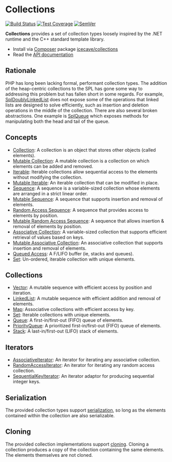 # Collections

[![Build Status]](https://travis-ci.org/IcecaveStudios/collections)
[![Test Coverage]](https://coveralls.io/r/IcecaveStudios/collections?branch=develop)
[![SemVer]](http://semver.org)

**Collections** provides a set of collection types loosely inspired by the .NET runtime and the C++ standard template
library.

* Install via [Composer](http://getcomposer.org) package [icecave/collections](https://packagist.org/packages/icecave/collections)
* Read the [API documentation](http://icecavestudios.github.io/collections/artifacts/documentation/api/)

## Rationale

PHP has long been lacking formal, performant collection types. The addition of the heap-centric collections to the SPL
has gone some way to addressing this problem but has fallen short in some regards. For example,
[SplDoublyLinkedList](http://www.php.net/manual/en/class.spldoublylinkedlist.php) does not expose some of the operations
that linked lists are designed to solve efficiently, such as insertion and deletion operations in the middle of the
collection. There are also several broken abstractions. One example is [SplQueue](http://php.net/manual/en/class.splqueue.php)
which exposes methods for manipulating both the head and tail of the queue.

## Concepts

* [Collection](src/Icecave/Collections/CollectionInterface.php): A collection is an object that stores other objects (called elements).
* [Mutable Collection](src/Icecave/Collections/MutableCollectionInterface.php): A mutable collection is a collection on which elements can be added and removed.
* [Iterable](src/Icecave/Collections/IterableInterface.php): Iterable collections allow sequential access to the elements without modifying the collection.
* [Mutable Iterable](src/Icecave/Collections/MutableIterableInterface.php): An iterable collection that can be modified in place.
* [Sequence](src/Icecave/Collections/SequenceInterface.php): A sequence is a variable-sized collection whose elements are arranged in a strict linear order.
* [Mutable Sequence](src/Icecave/Collections/MutableSequenceInterface.php): A sequence that supports insertion and removal of elements.
* [Random Access Sequence](src/Icecave/Collections/RandomAccessInterface.php): A sequence that provides access to elements by position.
* [Mutable Random Access Sequence](src/Icecave/Collections/MutableRandomAccessInterface.php): A sequence that allows insertion & removal of elements by position.
* [Associative Collection](src/Icecave/Collections/AssociativeInterface.php): A variable-sized collection that supports efficient retrieval of values based on keys.
* [Mutable Associative Collection](src/Icecave/Collections/MutableAssociativeInterface.php): An associative collection that supports insertion and removal of elements.
* [Queued Access](src/Icecave/Collections/QueuedAccessInterface.php): A F/LIFO buffer (ie, stacks and queues).
* [Set](src/Icecave/Collections/SetInterface.php): Un-ordered, iterable collection with unique elements.

## Collections

* [Vector](src/Icecave/Collections/Vector.php): A mutable sequence with efficient access by position and iteration.
* [LinkedList](src/Icecave/Collections/LinkedList.php): A mutable sequence with efficient addition and removal of elements.
* [Map](src/Icecave/Collections/Map.php): Associative collections with efficient access by key.
* [Set](src/Icecave/Collections/Set.php): Iterable collections with unique elements.
* [Queue](src/Icecave/Collections/Queue.php): A first-in/first-out (FIFO) queue of elements.
* [PriorityQueue](src/Icecave/Collections/PriorityQueue.php): A prioritized first-in/first-out (FIFO) queue of elements.
* [Stack](src/Icecave/Collections/Stack.php): A last-in/first-out (LIFO) stack of elements.

## Iterators

* [AssociativeIterator](src/Icecave/Collections/Iterator/AssociativeIterator.php): An iterator for iterating any associative collection.
* [RandomAccessIterator](src/Icecave/Collections/Iterator/RandomAccessIterator.php): An iterator for iterating any random access collection.
* [SequentialKeyIterator](src/Icecave/Collections/Iterator/SequentialKeyIterator.php): An iterator adaptor for producing sequential integer keys.

## Serialization

The provided collection types support [serialization](http://au1.php.net/manual/en/function.serialize.php), so long as
the elements contained within the collection are also serializable.

## Cloning

The provided collection implementations support [cloning](http://php.net/manual/en/language.oop5.cloning.php). Cloning a
collection produces a copy of the collection containing the same elements. The elements themselves are not cloned.

<!-- references -->
[Build Status]: http://b.adge.me/travis/IcecaveStudios/collections/develop.svg
[Test Coverage]: http://b.adge.me/coveralls/IcecaveStudios/collections/develop.svg
[SemVer]: http://b.adge.me/:semver-1.0.0-green.svg
